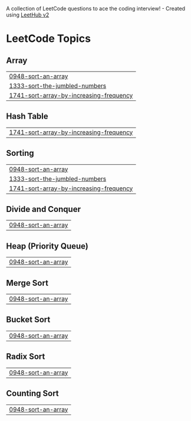 A collection of LeetCode questions to ace the coding interview! - Created using [LeetHub v2](https://github.com/arunbhardwaj/LeetHub-2.0)
<!---LeetCode Topics Start-->
# LeetCode Topics
## Array
|  |
| ------- |
| [0948-sort-an-array](https://github.com/jekjeki/my-leetcode/tree/master/0948-sort-an-array) |
| [1333-sort-the-jumbled-numbers](https://github.com/jekjeki/my-leetcode/tree/master/1333-sort-the-jumbled-numbers) |
| [1741-sort-array-by-increasing-frequency](https://github.com/jekjeki/my-leetcode/tree/master/1741-sort-array-by-increasing-frequency) |
## Hash Table
|  |
| ------- |
| [1741-sort-array-by-increasing-frequency](https://github.com/jekjeki/my-leetcode/tree/master/1741-sort-array-by-increasing-frequency) |
## Sorting
|  |
| ------- |
| [0948-sort-an-array](https://github.com/jekjeki/my-leetcode/tree/master/0948-sort-an-array) |
| [1333-sort-the-jumbled-numbers](https://github.com/jekjeki/my-leetcode/tree/master/1333-sort-the-jumbled-numbers) |
| [1741-sort-array-by-increasing-frequency](https://github.com/jekjeki/my-leetcode/tree/master/1741-sort-array-by-increasing-frequency) |
## Divide and Conquer
|  |
| ------- |
| [0948-sort-an-array](https://github.com/jekjeki/my-leetcode/tree/master/0948-sort-an-array) |
## Heap (Priority Queue)
|  |
| ------- |
| [0948-sort-an-array](https://github.com/jekjeki/my-leetcode/tree/master/0948-sort-an-array) |
## Merge Sort
|  |
| ------- |
| [0948-sort-an-array](https://github.com/jekjeki/my-leetcode/tree/master/0948-sort-an-array) |
## Bucket Sort
|  |
| ------- |
| [0948-sort-an-array](https://github.com/jekjeki/my-leetcode/tree/master/0948-sort-an-array) |
## Radix Sort
|  |
| ------- |
| [0948-sort-an-array](https://github.com/jekjeki/my-leetcode/tree/master/0948-sort-an-array) |
## Counting Sort
|  |
| ------- |
| [0948-sort-an-array](https://github.com/jekjeki/my-leetcode/tree/master/0948-sort-an-array) |
<!---LeetCode Topics End-->